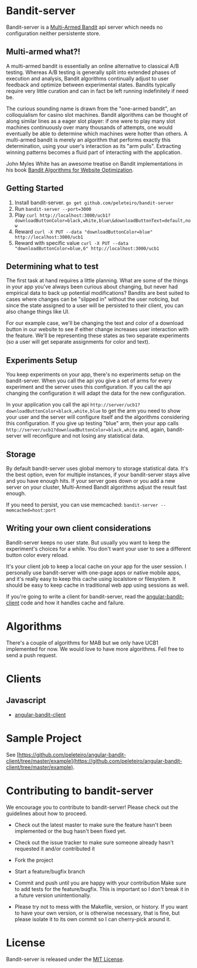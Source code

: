 # Bandit-server

Bandit-server is a [Multi-Armed Bandit](http://en.wikipedia.org/wiki/Multi-armed_bandit) api server which needs no configuration neither persistente store.

## Multi-armed what?!

A multi-armed bandit is essentially an online alternative to classical A/B testing. Whereas A/B testing is generally split into extended phases of execution and analysis, Bandit algorithms continually adjust to user feedback and optimize between experimental states. Bandits typically require very little curation and can in fact be left running indefinitely if need be.

The curious sounding name is drawn from the "one-armed bandit", an colloquialism for casino slot machines. Bandit algorithms can be thought of along similar lines as a eager slot player: if one were to play many slot machines continuously over many thousands of attempts, one would eventually be able to determine which machines were hotter than others. A multi-armed bandit is merely an algorithm that performs exactly this determination, using your user's interaction as its "arm pulls". Extracting winning patterns becomes a fluid part of interacting with the application.

John Myles White has an awesome treatise on Bandit implementations in his book [Bandit Algorithms for Website Optimization](http://shop.oreilly.com/product/0636920027393.do).

## Getting Started

1. Install bandit-server. ``go get github.com/peleteiro/bandit-server``
2. Run ```bandit-server --port=3000```
3. Play ``curl http://localhost:3000/ucb1?downloadButtonColor=black,white,blue\&downloadButtonText=default,now``
4. Reward ``curl -X PUT --data "downloadButtonColor=blue" http://localhost:3000/ucb1``
5. Reward with specific value ``curl -X PUT --data "downloadButtonColor=blue,6" http://localhost:3000/ucb1``

## Determining what to test

The first task at hand requires a little planning. What are some of the things in your app you've always been curious about changing, but never had empirical data to back up potential modifications? Bandits are best suited to cases where changes can be "slipped in" without the user noticing, but since the state assigned to a user will be persisted to their client, you can also change things like UI.

For our example case, we'll be changing the text and color of a download button in our website to see if either change increases user interaction with the feature. We'll be representing these states as two separate experiments (so a user will get separate assignments for color and text).

## Experiments Setup

You keep experiments on your app, there's no experiments setup on the bandit-server. When you call the api you give a set of arms for every experiment and the server uses this configuration. If you call the api changing the configuration it will adapt the data for the new configuration.

In your application you call the api ``http://server/ucb1?downloadButtonColor=black,white,blue`` to get the arm you need to show your user and the server will configure itself and the algorithms considering this configuration. If you give up testing "blue" arm, then your app calls ``http://server/ucb1?downloadButtonColor=black,white`` and, again, bandit-server will reconfigure and not losing any statistical data.

## Storage

By default bandit-server uses global memory to storage statistical data. It's the best option, even for multiple instances, if your bandit-server stays alive and you have enough hits. If your server goes down or you add a new server on your cluster, Multi-Armed Bandit algorithms adjust the result fast enough.

If you need to persist, you can use memcached: ``bandit-server --memcached=host:port``

## Writing your own client considerations

Bandit-server keeps no user state. But usually you want to keep the experiment's choices for a while. You don't want your user to see a different button color every reload.

It's your client job to keep a local cache on your app for the user session. I personally use bandit-server with one-page apps or native mobile apps, and it's really easy to keep this cache using localstore or filesystem. It should be easy to keep cache in traditional web app using sessions as well.

If you're going to write a client for bandit-server, read the [angular-bandit-client](https://github.com/peleteiro/angular-bandit-client) code and how it handles cache and failure.

# Algorithms

There's a couple of algorithms for MAB but we only have UCB1 implemented for now. We would love to have more algorithms. Fell free to send a push request.

# Clients

## Javascript

- [angular-bandit-client](https://github.com/peleteiro/angular-bandit-client)

# Sample Project

See [https://github.com/peleteiro/angular-bandit-client/tree/master/example](https://github.com/peleteiro/angular-bandit-client/tree/master/example).


# Contributing to bandit-server

We encourage you to contribute to bandit-server! Please check out the guidelines about how to proceed.

* Check out the latest master to make sure the feature hasn't been implemented or the bug hasn't been fixed yet.

* Check out the issue tracker to make sure someone already hasn't requested it and/or contributed it

* Fork the project

* Start a feature/bugfix branch

* Commit and push until you are happy with your contribution
Make sure to add tests for the feature/bugfix. This is important so I don't break it in a future version unintentionally.

* Please try not to mess with the Makefile, version, or history. If you want to have your own version, or is otherwise necessary, that is fine, but please isolate it to its own commit so I can cherry-pick around it.

# License

Bandit-server is released under the [MIT License](http://www.opensource.org/licenses/MIT).

